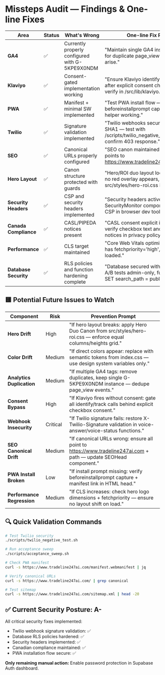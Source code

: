 # Missteps Audit — Findings & One-line Fixes

| Area | Status | What's Wrong | One-line Fix Prompt |
|------|--------|--------------|---------------------|
| **GA4** | ✅ | Currently properly configured with G-5KPE9X0NDM | "Maintain single GA4 instance — check for duplicate page_view events if issues arise." |
| **Klaviyo** | ✅ | Consent-gated implementation working | "Ensure Klaviyo identify() only fires after explicit consent checkbox — verify in /src/lib/klaviyo.ts." |
| **PWA** | ✅ | Manifest + minimal SW implemented | "Test PWA install flow — verify beforeinstallprompt capture and iOS helper working." |
| **Twilio** | ✅ | Signature validation implemented | "Twilio webhooks secured with HMAC-SHA1 — test with /scripts/twilio_negative_test.sh to confirm 403 response." |
| **SEO** | ✅ | Canonical URLs properly configured | "SEO canon maintained — canonical points to https://www.tradeline247ai.com{path}." |
| **Hero Layout** | ✅ | Canon structure protected with guards | "Hero/ROI duo layout locked — verify no red overlay appears, check src/styles/hero-roi.css integrity." |
| **Security Headers** | ✅ | CSP and security headers implemented | "Security headers active via SecurityMonitor component — verify CSP in browser dev tools." |
| **Canada Compliance** | ✅ | CASL/PIPEDA notices present | "CASL consent explicit in forms — verify checkbox text and PIPEDA notices in privacy policy." |
| **Performance** | ✅ | CLS target maintained | "Core Web Vitals optimized — hero logo has fetchpriority='high', images lazy loaded." |
| **Database Security** | ✅ | RLS policies and function hardening complete | "Database secured with RLS policies — A/B tests admin-only, functions use SET search_path = public." |

## 🟨 Potential Future Issues to Watch

| Component | Risk | Prevention Prompt |
|-----------|------|-------------------|
| **Hero Drift** | High | "If hero layout breaks: apply Hero Duo Canon from src/styles/hero-roi.css — enforce equal columns/heights grid." |
| **Color Drift** | Medium | "If direct colors appear: replace with semantic tokens from index.css — use design system variables only." |
| **Analytics Duplication** | Medium | "If multiple GA4 tags: remove duplicates, keep single G-5KPE9X0NDM instance — dedupe page_view events." |
| **Consent Bypass** | High | "If Klaviyo fires without consent: gate all identify/track calls behind explicit checkbox consent." |
| **Webhook Insecurity** | Critical | "If Twilio signature fails: restore X-Twilio-Signature validation in voice-answer/voice-status functions." |
| **SEO Canonical Drift** | Medium | "If canonical URLs wrong: ensure all point to https://www.tradeline247ai.com + path — update SEOHead component." |
| **PWA Install Broken** | Low | "If install prompt missing: verify beforeinstallprompt capture + manifest link in HTML head." |
| **Performance Regression** | Medium | "If CLS increases: check hero logo dimensions + fetchpriority — ensure no layout shift on load." |

## 🔍 Quick Validation Commands

```bash
# Test Twilio security
./scripts/twilio_negative_test.sh

# Run acceptance sweep 
./scripts/acceptance_sweep.sh

# Check PWA manifest
curl -s https://www.tradeline247ai.com/manifest.webmanifest | jq

# Verify canonical URLs
curl -s https://www.tradeline247ai.com/ | grep canonical

# Test sitemap
curl -s https://www.tradeline247ai.com/sitemap.xml | head -20
```

## ✅ Current Security Posture: A-

All critical security fixes implemented:
- Twilio webhook signature validation: ✅
- Database RLS policies hardened: ✅  
- Security headers implemented: ✅
- Canadian compliance maintained: ✅
- PWA installation flow secure: ✅

**Only remaining manual action:** Enable password protection in Supabase Auth dashboard.